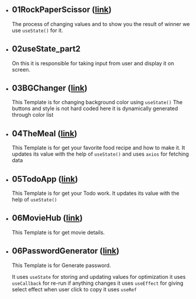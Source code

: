- ## 01RockPaperScissor ([link](https://play-rockpaperscissor.netlify.app/))

  The process of changing values and to show you the result of winner we use `useState()` for it.

- ## 02useState_part2

  On this it is responsible for taking input from user and display it on screen.

- ## 03BGChanger ([link](https://sudhanshu-bgchanger.netlify.app/))

  This Template is for changing background color using `useState()`
  The buttons and style is not hard coded here it is dynamically generated through color list

- ## 04TheMeal ([link](https://sudhanshu-the-meal.netlify.app/))

  This Template is for get your favorite food recipe and how to make it.
  It updates its value with the help of `useState()` and uses `axios` for fetching data

- ## 05TodoApp ([link](https://sudhanshu-todo.netlify.app/))

  This Template is for get your Todo work.
  It updates its value with the help of `useState()`

- ## 06MovieHub ([link](https://sudhanshu-moviehub.netlify.app/))

  This Template is for get movie details.

- ## 06PasswordGenerator ([link](https://sudhanshu-password-generator.netlify.app/))

  This Template is for Generate password.

  It uses `useState` for storing and updating values
  for optimization it uses `useCallback`
  for re-run if anything changes it uses `useEffect`
  for giving select effect when user click to copy it uses `useRef`
